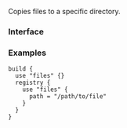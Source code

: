 <!-- This file was generated via `make gen/integrations-hcl` -->
Copies files to a specific directory.

### Interface

### Examples

```hcl
build {
  use "files" {}
  registry {
	use "files" {
	  path = "/path/to/file"
	}
  }
}
```


